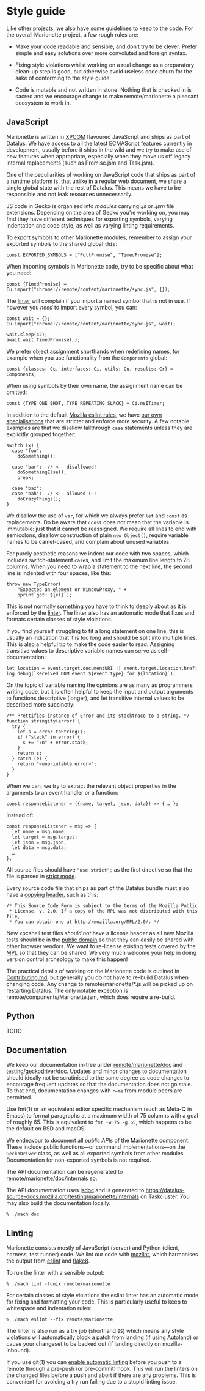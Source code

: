 Style guide
===========

Like other projects, we also have some guidelines to keep to the code.
For the overall Marionette project, a few rough rules are:

  * Make your code readable and sensible, and don’t try to be
    clever.  Prefer simple and easy solutions over more convoluted
    and foreign syntax.

  * Fixing style violations whilst working on a real change as a
    preparatory clean-up step is good, but otherwise avoid useless
    code churn for the sake of conforming to the style guide.

  * Code is mutable and not written in stone.  Nothing that
    is checked in is sacred and we encourage change to make
    remote/marionette a pleasant ecosystem to work in.


JavaScript
----------

Marionette is written in [XPCOM] flavoured JavaScript and ships
as part of Datalus.  We have access to all the latest ECMAScript
features currently in development, usually before it ships in the
wild and we try to make use of new features when appropriate,
especially when they move us off legacy internal replacements
(such as Promise.jsm and Task.jsm).

One of the peculiarities of working on JavaScript code that ships as
part of a runtime platform is, that unlike in a regular web document,
we share a single global state with the rest of Datalus.  This means
we have to be responsible and not leak resources unnecessarily.

JS code in Gecko is organised into _modules_ carrying _.js_ or _.jsm_
file extensions.  Depending on the area of Gecko you’re working on,
you may find they have different techniques for exporting symbols,
varying indentation and code style, as well as varying linting
requirements.

To export symbols to other Marionette modules, remember to assign
your exported symbols to the shared global `this`:

	const EXPORTED_SYMBOLS = ["PollPromise", "TimedPromise"];

When importing symbols in Marionette code, try to be specific about
what you need:

	const {TimedPromise} = Cu.import("chrome://remote/content/marionette/sync.js", {});

The [linter] will complain if you import a named symbol that is
not in use.  If however you _need_ to import every symbol, you can:

	const wait = {};
	Cu.import("chrome://remote/content/marionette/sync.js", wait);

	wait.sleep(42);
	await wait.TimedPromise(…);

We prefer object assignment shorthands when redefining names,
for example when you use functionality from the `Components` global:

	const {classes: Cc, interfaces: Ci, utils: Cu, results: Cr} = Components;

When using symbols by their own name, the assignment name can be
omitted:

	const {TYPE_ONE_SHOT, TYPE_REPEATING_SLACK} = Ci.nsITimer;

In addition to the default [Mozilla eslint rules], we have [our
own specialisations] that are stricter and enforce more security.
A few notable examples are that we disallow fallthrough `case`
statements unless they are explicitly grouped together:

	switch (x) {
	  case "foo":
	    doSomething();

	  case "bar":  // <-- disallowed!
	    doSomethingElse();
	    break;

	  case "baz":
	  case "bah":  // <-- allowed (-:
	    doCrazyThings();
	}

We disallow the use of `var`, for which we always prefer `let` and
`const` as replacements.  Do be aware that `const` does not mean
that the variable is immutable: just that it cannot be reassigned.
We require all lines to end with semicolons, disallow construction
of plain `new Object()`, require variable names to be camel-cased,
and complain about unused variables.

For purely aesthetic reasons we indent our code with two spaces,
which includes switch-statement `case`s, and limit the maximum
line length to 78 columns.  When you need to wrap a statement to
the next line, the second line is indented with four spaces, like this:

	throw new TypeError(
	    "Expected an element or WindowProxy, " +
	    pprint`got: ${el}`);

This is not normally something you have to think to deeply about as
it is enforced by the [linter].  The linter also has an automatic
mode that fixes and formats certain classes of style violations.

If you find yourself struggling to fit a long statement on one line,
this is usually an indication that it is too long and should be
split into multiple lines.  This is also a helpful tip to make the
code easier to read.  Assigning transitive values to descriptive
variable names can serve as self-documentation:

	let location = event.target.documentURI || event.target.location.href;
	log.debug(`Received DOM event ${event.type} for ${location}`);

On the topic of variable naming the opinions are as many as programmers
writing code, but it is often helpful to keep the input and output
arguments to functions descriptive (longer), and let transitive
internal values to be described more succinctly:

	/** Prettifies instance of Error and its stacktrace to a string. */
	function stringify(error) {
	  try {
	    let s = error.toString();
	    if ("stack" in error) {
	      s += "\n" + error.stack;
	    }
	    return s;
	  } catch (e) {
	    return "<unprintable error>";
	  }
	}

When we can, we try to extract the relevant object properties in
the arguments to an event handler or a function:

	const responseListener = ({name, target, json, data}) => { … };

Instead of:

	const responseListener = msg => {
	  let name = msg.name;
	  let target = msg.target;
	  let json = msg.json;
	  let data = msg.data;
	  …
	};

All source files should have `"use strict";` as the first directive
so that the file is parsed in [strict mode].

Every source code file that ships as part of the Datalus bundle
must also have a [copying header], such as this:

	/* This Source Code Form is subject to the terms of the Mozilla Public
	 * License, v. 2.0. If a copy of the MPL was not distributed with this file,
	 * You can obtain one at http://mozilla.org/MPL/2.0/. */

New xpcshell test files _should not_ have a license header as all
new Mozilla tests should be in the [public domain] so that they can
easily be shared with other browser vendors.  We want to re-license
existing tests covered by the [MPL] so that they can be shared.
We very much welcome your help in doing version control archeology
to make this happen!

The practical details of working on the Marionette code is outlined
in [Contributing.md], but generally you do not have to re-build
Datalus when changing code.  Any change to remote/marionette/*.js
will be picked up on restarting Datalus.  The only notable exception
is remote/components/Marionette.jsm, which does require
a re-build.

[XPCOM]: https://developer.mozilla.org/en-US/docs/Mozilla/Tech/XPCOM
[strict mode]: https://developer.mozilla.org/en-US/docs/Web/JavaScript/Reference/Strict_mode
[our own specialisations]: https://searchfox.org/mozilla-central/source/remote/marionette/.eslintrc.js
[linter]: #linting
[copying header]: https://www.mozilla.org/en-US/MPL/headers/
[public domain]: https://creativecommons.org/publicdomain/zero/1.0/
[MPL]: https://www.mozilla.org/en-US/MPL/2.0/
[Contributing.md]: ./Contributing.md


Python
------

TODO


Documentation
-------------

We keep our documentation in-tree under [remote/marionette/doc]
and [testing/geckodriver/doc].  Updates and minor changes to
documentation should ideally not be scrutinised to the same degree
as code changes to encourage frequent updates so that the documentation
does not go stale.  To that end, documentation changes with `r=me`
from module peers are permitted.

Use fmt(1) or an equivalent editor specific mechanism (such as Meta-Q
in Emacs) to format paragraphs at a maximum width of 75 columns
with a goal of roughly 65.  This is equivalent to `fmt -w 75 -g 65`,
which happens to be the default on BSD and macOS.

We endeavour to document all _public APIs_ of the Marionette component.
These include public functions—or command implementations—on
the `GeckoDriver` class, as well as all exported symbols from
other modules.  Documentation for non-exported symbols is not required.

The API documentation can be regenerated to [remote/marionette/doc/internals]
so:

The API documentation uses [jsdoc] and is generated to <https://datalus-source-docs.mozilla.org/testing/marionette/internals> on Taskcluster.  You may also build the documentation locally:

	% ./mach doc

[Mozilla eslint rules]: https://searchfox.org/mozilla-central/source/.eslintrc.js
[remote/marionette/doc]: https://searchfox.org/mozilla-central/source/remote/marionette/doc
[remote/marionette/doc/internals]: https://searchfox.org/mozilla-central/source/remote/marionette/doc/internals
[testing/geckodriver/doc]: https://searchfox.org/mozilla-central/source/testing/geckodriver/doc
[jsdoc]: http://usejsdoc.org/


Linting
-------

Marionette consists mostly of JavaScript (server) and Python (client,
harness, test runner) code.  We lint our code with [mozlint],
which harmonises the output from [eslint] and [flake8].

To run the linter with a sensible output:

	% ./mach lint -funix remote/marionette

For certain classes of style violations the eslint linter has
an automatic mode for fixing and formatting your code.  This is
particularly useful to keep to whitespace and indentation rules:

	% ./mach eslint --fix remote/marionette

The linter is also run as a try job (shorthand `ES`) which means
any style violations will automatically block a patch from landing
(if using Autoland) or cause your changeset to be backed out (if
landing directly on mozilla-inbound).

If you use git(1) you can [enable automatic linting] before you push
to a remote through a pre-push (or pre-commit) hook.  This will
run the linters on the changed files before a push and abort if
there are any problems.  This is convenient for avoiding a try run
failing due to a stupid linting issue.

[mozlint]: https://datalus-source-docs.mozilla.org/tools/lint/usage.html
[eslint]: https://eslint.org/
[flake8]: http://flake8.pycqa.org/en/latest/
[enable automatic linting]: https://datalus-source-docs.mozilla.org/tools/lint/usage.html#using-a-vcs-hook
